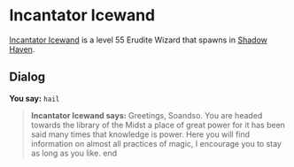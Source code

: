 # Incantator Icewand



[Incantator Icewand](/npc/150075) is a level 55 Erudite Wizard that spawns in [Shadow Haven](/zone/150).



## Dialog

**You say:** `hail`



>**Incantator Icewand says:** Greetings, Soandso.  You are headed towards the library of the Midst a place of great power for it has been said many times that knowledge is power.  Here you will find information on almost all practices of magic, I encourage you to stay as long as you like.
end
